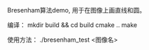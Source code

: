 Bresenham算法demo, 用于在图像上画直线和圆。

编译：
mkdir build && cd build
cmake ..
make

使用方法： ./bresenham_test <图像名>
